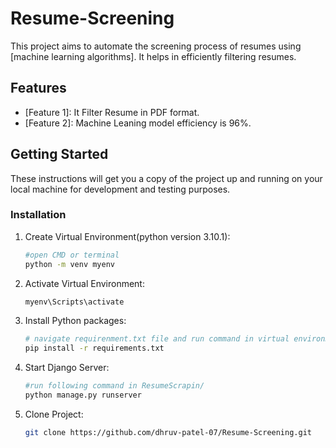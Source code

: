# Resume-Screening


This project aims to automate the screening process of resumes using [machine learning algorithms]. It helps in efficiently filtering resumes.

## Features

- [Feature 1]: It Filter Resume in PDF format.
- [Feature 2]: Machine Leaning model efficiency is 96%.

## Getting Started

These instructions will get you a copy of the project up and running on your local machine for development and testing purposes.


### Installation

1. Create Virtual Environment(python version 3.10.1):
   ```bash
   #open CMD or terminal
   python -m venv myenv

2. Activate Virtual Environment:
   ```bash
   myenv\Scripts\activate

3. Install Python packages:
   ```bash
   # navigate requirenment.txt file and run command in virtual environment
   pip install -r requirements.txt

4. Start Django Server:
   ```bash
   #run following command in ResumeScrapin/
   python manage.py runserver
   
6. Clone Project:
   ```bash
   git clone https://github.com/dhruv-patel-07/Resume-Screening.git
   

   
   
   

  
